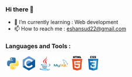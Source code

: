 ### Hi there 👋

- 🌱 I’m currently learning : Web development
- 📫 How to reach me : eshansud22@gmail.com

<h3 align="left"> Languages and Tools : </h3>
<p align="left">
  <img src="https://raw.githubusercontent.com/devicons/devicon/master/icons/python/python-original.svg" alt="Python" width="40" height="40"/>
  <img src="https://raw.githubusercontent.com/devicons/devicon/master/icons/c/c-original.svg" alt="C" width="40" height="40"/>
  <img src="https://raw.githubusercontent.com/devicons/devicon/master/icons/java/java-original.svg" alt="Java" width="40" height="40"/> 
  <img src="https://raw.githubusercontent.com/devicons/devicon/master/icons/mysql/mysql-original-wordmark.svg" alt="MySQL" width="40" height="40"/>
  <img src="https://raw.githubusercontent.com/devicons/devicon/master/icons/html5/html5-original-wordmark.svg" alt="HTML5" width="40" height="40"/>
  <img src="https://raw.githubusercontent.com/devicons/devicon/master/icons/css3/css3-original-wordmark.svg" alt="CSS3" width="40" height="40"/>

</p>










<!--
**eshan-sud/eshan-sud** is a ✨ _special_ ✨ repository because its `README.md` (this file) appears on your GitHub profile.

Here are some ideas to get you started:

- 🔭 I’m currently working on ...
- 👯 I’m looking to collaborate on ...
- 🤔 I’m looking for help with ...
- 💬 Ask me about ...
- ⚡ Fun fact: ...

Android    : <img src="https://raw.githubusercontent.com/devicons/devicon/master/icons/android/android-original-wordmark.svg" alt="Android" width="40" height="40"/>
Angular    : <img src="https://angular.io/assets/images/logos/angular/angular.svg" alt="Angular" width="40" height="40"/>
Arduino    : <img src="https://cdn.worldvectorlogo.com/logos/arduino-1.svg" alt="Arduino" width="40" height="40"/>
C++        : <img src="https://raw.githubusercontent.com/devicons/devicon/master/icons/cplusplus/cplusplus-original.svg" alt="C++" width="40" height="40"/>
Git        : <img src="https://www.vectorlogo.zone/logos/git-scm/git-scm-icon.svg" alt="Git" width="40" height="40"/>
Javascript : <img src="https://raw.githubusercontent.com/devicons/devicon/master/icons/javascript/javascript-original.svg" alt="Javascript" width="40" height="40"/>
Linux      : <img src="https://raw.githubusercontent.com/devicons/devicon/master/icons/linux/linux-original.svg" alt="Linux" width="40" height="40"/>
Node.js    : <img src="https://raw.githubusercontent.com/devicons/devicon/master/icons/nodejs/nodejs-original-wordmark.svg" alt="Nodejs" width="40" height="40"/>
Pandas     : <img src="https://raw.githubusercontent.com/devicons/devicon/2ae2a900d2f041da66e950e4d48052658d850630/icons/pandas/pandas-original.svg" alt="Pandas" width="40" height="40"/> 
Photoshop  : <img src="https://raw.githubusercontent.com/devicons/devicon/master/icons/photoshop/photoshop-line.svg" alt="Photoshop" width="40" height="40"/>
React      : <img src="https://raw.githubusercontent.com/devicons/devicon/master/icons/react/react-original-wordmark.svg" alt="React" width="40" height="40"/>
Unity      : <img src="https://www.vectorlogo.zone/logos/unity3d/unity3d-icon.svg" alt="Unity" width="40" height="40"/>
Unreal     : <img src="https://raw.githubusercontent.com/kenangundogan/fontisto/036b7eca71aab1bef8e6a0518f7329f13ed62f6b/icons/svg/brand/unreal-engine.svg" alt="Unreal" width="40" height="40"/>

-->
